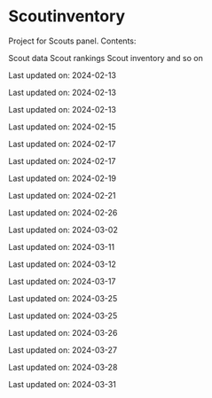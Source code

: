 # Scoutinventory
Project for Scouts panel.
Contents:

Scout data
Scout rankings
Scout inventory and so on

Last updated on: 2024-02-13

Last updated on: 2024-02-13

Last updated on: 2024-02-13

Last updated on: 2024-02-15

Last updated on: 2024-02-17

Last updated on: 2024-02-17

Last updated on: 2024-02-19

Last updated on: 2024-02-21

Last updated on: 2024-02-26

Last updated on: 2024-03-02

Last updated on: 2024-03-11

Last updated on: 2024-03-12

Last updated on: 2024-03-17

Last updated on: 2024-03-25

Last updated on: 2024-03-25

Last updated on: 2024-03-26

Last updated on: 2024-03-27

Last updated on: 2024-03-28

Last updated on: 2024-03-31
